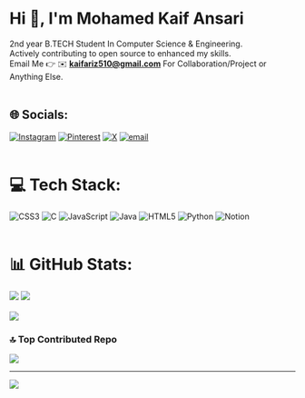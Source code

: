 # Hi 👋, I'm Mohamed Kaif Ansari

2nd year B.TECH Student In Computer Science & Engineering.
<br>
Actively contributing to open source to enhanced my skills.
<br>
Email Me 👉 ✉️ **kaifariz510@gmail.com** For Collaboration/Project or Anything Else. 
<br>
<br>
## 🌐 Socials:
[![Instagram](https://img.shields.io/badge/Instagram-%23E4405F.svg?logo=Instagram&logoColor=white)](https://instagram.com/kaifansariw) [![Pinterest](https://img.shields.io/badge/Pinterest-%23E60023.svg?logo=Pinterest&logoColor=white)](https://pinterest.com/kaifansariw1) [![X](https://img.shields.io/badge/X-black.svg?logo=X&logoColor=white)](https://x.com/kaifansariw) [![email](https://img.shields.io/badge/Email-D14836?logo=gmail&logoColor=white)](mailto:kaifariz510@gmail.com) 
<br>
<br>
# 💻 Tech Stack:
![CSS3](https://img.shields.io/badge/css3-%231572B6.svg?style=plastic&logo=css3&logoColor=white) ![C](https://img.shields.io/badge/c-%2300599C.svg?style=plastic&logo=c&logoColor=white) ![JavaScript](https://img.shields.io/badge/javascript-%23323330.svg?style=plastic&logo=javascript&logoColor=%23F7DF1E) ![Java](https://img.shields.io/badge/java-%23ED8B00.svg?style=plastic&logo=openjdk&logoColor=white) ![HTML5](https://img.shields.io/badge/html5-%23E34F26.svg?style=plastic&logo=html5&logoColor=white) ![Python](https://img.shields.io/badge/python-3670A0?style=plastic&logo=python&logoColor=ffdd54) ![Notion](https://img.shields.io/badge/Notion-%23000000.svg?style=plastic&logo=notion&logoColor=white)
<br>
<br>
# 📊 GitHub Stats:
![](https://github-readme-stats.vercel.app/api?username=kaifansariw&theme=radical&hide_border=false&include_all_commits=false&count_private=false)
![](https://nirzak-streak-stats.vercel.app/?user=kaifansariw&theme=radical&hide_border=false)<br/><br/>
![](https://github-readme-stats.vercel.app/api/top-langs/?username=kaifansariw&theme=radical&hide_border=false&include_all_commits=false&count_private=false&layout=compact)

### 🔝 Top Contributed Repo
![](https://github-contributor-stats.vercel.app/api?username=kaifansariw&limit=5&theme=radical&combine_all_yearly_contributions=true)

---
[![](https://visitcount.itsvg.in/api?id=kaifansariw&icon=0&color=0)](https://visitcount.itsvg.in)

<!-- Proudly created with GPRM ( https://gprm.itsvg.in ) -->

